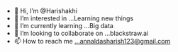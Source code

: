 - 👋 Hi, I’m @Harishakhi
- 👀 I’m interested in ...Learning new things 
- 🌱 I’m currently learning ...Big data 
- 💞️ I’m looking to collaborate on ...blackstraw.ai
- 📫 How to reach me ...annaldasharish123@gmail.com

<!---
Harishakhi/Harishakhi is a ✨ special ✨ repository because its `README.md` (this file) appears on your GitHub profile.
You can click the Preview link to take a look at your changes.
--->
